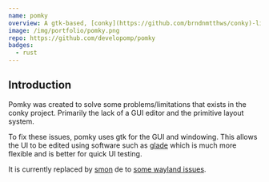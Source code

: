 ```yaml
---
name: pomky
overview: A gtk-based, [conky](https://github.com/brndnmtthws/conky)-like system monitor written in rust.
image: /img/portfolio/pomky.png
repo: https://github.com/developomp/pomky
badges:
  - rust
---
```


<!--
- gtk
- cairo
-->

## Introduction

Pomky was created to solve some problems/limitations that exists in the conky project.
Primarily the lack of a GUI editor and the primitive layout system.

To fix these issues, pomky uses gtk for the GUI and windowing.
This allows the UI to be edited using software such as [glade](https://gitlab.gnome.org/GNOME/glade)
which is much more flexible and is better for quick UI testing.

It is currently replaced by [smon](https://github.com/developomp/smon) de to [some wayland issues](https://github.com/developomp/pomky/issues/12).
